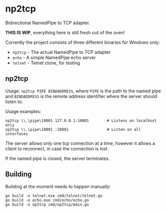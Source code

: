 # np2tcp

Bidirectional NamedPipe to TCP adapter.

**THIS IS WIP**, everything here is still fresh out of the oven!

Currently the project consists of three different binaries for Windows only:

* `np2tcp` - The actual NamedPipe to TCP adapter
* `echo` - A simple NamedPipe echo server
* `telnet` - Telnet clone, for testing

## np2tcp

Usage: `np2tcp PIPE BINDADDRESS`, where `PIPE` is the path to the named pipe and `BINDADDRESS` is the remote address identifier where the server should listen to.

Usage examples:

```
np2tcp \\.\pipe\10001 127.0.0.1:10001        # Listens on localhost only
np2tcp \\.\pipe\10001 :10001                 # Listen on all interfaces
```

The server allows only one tcp connection at a time, however it allows a client to reconnect, in case the connection is lost.

If the named pipe is closed, the server terminates.

## Building

Building at the moment needs to happen manually:

```
go build -o telnet.exe cmd/telnet/telnet.go
go build -o echo.exe cmd/echo/echo.go
go build -o np2tcp cmd/np2tcp/main.go
```